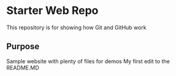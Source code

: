 # Starter Web Repo

This repository is for showing how Git and GitHub work

## Purpose

Sample website with plenty of files for demos
My first edit to the README.MD